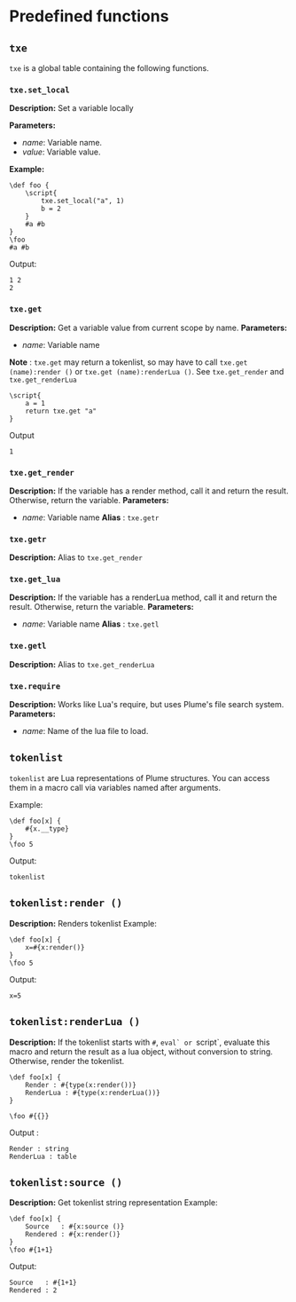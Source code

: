 # Predefined functions


## `txe`

`txe` is a global table containing the following functions.

### `txe.set_local`

**Description:** Set a variable locally

**Parameters:**
- _name_: Variable name.
- _value_: Variable value.

**Example:**

```txe
\def foo {
    \script{
        txe.set_local("a", 1)
        b = 2
    }
    #a #b
}
\foo
#a #b
```
Output:
```
1 2
2
```

### `txe.get`

**Description:** Get a variable value from current scope by name.
**Parameters:**
- _name_: Variable name

**Note** : `txe.get` may return a tokenlist, so may have to call `txe.get (name):render ()` or `txe.get (name):renderLua ()`. See `txe.get_render` and `txe.get_renderLua`

```txe
\script{
    a = 1
    return txe.get "a"
}
```
Output
```
1
```

### `txe.get_render`
**Description:** If the variable has a render method, call it and return the result. Otherwise, return the variable.
**Parameters:**
- _name_: Variable name
**Alias** : `txe.getr`

### `txe.getr`
**Description:** Alias to `txe.get_render`

### `txe.get_lua`
**Description:** If the variable has a renderLua method, call it and return the result. Otherwise, return the variable.
**Parameters:**
- _name_: Variable name
**Alias** : `txe.getl`

### `txe.getl`
**Description:** Alias to `txe.get_renderLua`

### `txe.require`

**Description:**  Works like Lua's require, but uses Plume's file search system.
**Parameters:**
- _name_: Name of the lua file to load.

## `tokenlist`


`tokenlist` are Lua representations of Plume structures. You can access them in a macro call via variables named after arguments.

Example:
```txe
\def foo[x] {
    #{x.__type}
}
\foo 5
```
Output:
```
tokenlist
```

## `tokenlist:render ()`

**Description:**  Renders tokenlist
Example:
```txe
\def foo[x] {
    x=#{x:render()}
}
\foo 5
```
Output:
```
x=5
```

## `tokenlist:renderLua ()`

**Description:** If the tokenlist starts with `#`, ``eval` or ``script`, evaluate this macro and return the result as a lua object, without conversion to string.
Otherwise, render the tokenlist.

```txe
\def foo[x] {
    Render : #{type(x:render())}
    RenderLua : #{type(x:renderLua())}
}

\foo #{{}}
```
Output :
```
Render : string
RenderLua : table
```

## `tokenlist:source ()`

**Description:** Get tokenlist string representation
Example:
```txe
\def foo[x] {
    Source   : #{x:source ()}
    Rendered : #{x:render()}
}
\foo #{1+1}
```
Output:
```
Source   : #{1+1}
Rendered : 2
```